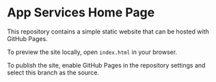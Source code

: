 # App Services Home Page

This repository contains a simple static website that can be hosted with GitHub Pages.

To preview the site locally, open `index.html` in your browser.

To publish the site, enable GitHub Pages in the repository settings and select this branch as the source.
